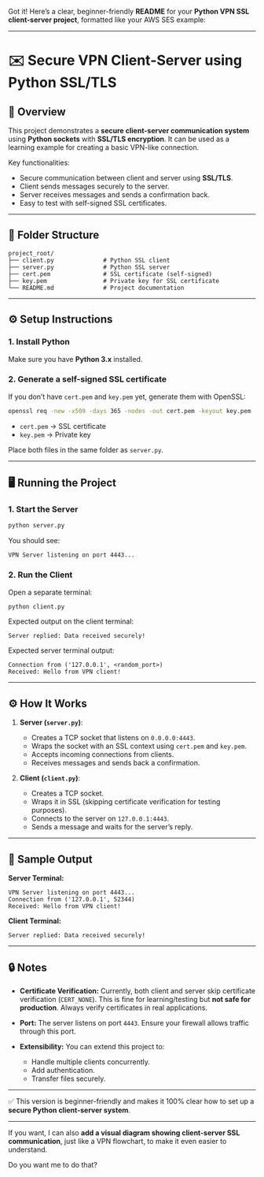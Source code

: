 Got it! Here’s a clear, beginner-friendly **README** for your **Python VPN SSL client-server project**, formatted like your AWS SES example:

---

# ✉️ Secure VPN Client-Server using Python SSL/TLS

## 📌 Overview

This project demonstrates a **secure client-server communication system** using **Python sockets** with **SSL/TLS encryption**. It can be used as a learning example for creating a basic VPN-like connection.

Key functionalities:

* Secure communication between client and server using **SSL/TLS**.
* Client sends messages securely to the server.
* Server receives messages and sends a confirmation back.
* Easy to test with self-signed SSL certificates.

---

## 📁 Folder Structure

```text
project_root/
├── client.py              # Python SSL client
├── server.py              # Python SSL server
├── cert.pem               # SSL certificate (self-signed)
├── key.pem                # Private key for SSL certificate
└── README.md              # Project documentation
```

---

## ⚙️ Setup Instructions

### 1. Install Python

Make sure you have **Python 3.x** installed.

### 2. Generate a self-signed SSL certificate

If you don’t have `cert.pem` and `key.pem` yet, generate them with OpenSSL:

```bash
openssl req -new -x509 -days 365 -nodes -out cert.pem -keyout key.pem
```

* `cert.pem` → SSL certificate
* `key.pem` → Private key

Place both files in the same folder as `server.py`.

---

## 🖥️ Running the Project

### 1. Start the Server

```bash
python server.py
```

You should see:

```
VPN Server listening on port 4443...
```

### 2. Run the Client

Open a separate terminal:

```bash
python client.py
```

Expected output on the client terminal:

```
Server replied: Data received securely!
```

Expected server terminal output:

```
Connection from ('127.0.0.1', <random_port>)
Received: Hello from VPN client!
```

---

## ⚙️ How It Works

1. **Server (`server.py`)**:

   * Creates a TCP socket that listens on `0.0.0.0:4443`.
   * Wraps the socket with an SSL context using `cert.pem` and `key.pem`.
   * Accepts incoming connections from clients.
   * Receives messages and sends back a confirmation.

2. **Client (`client.py`)**:

   * Creates a TCP socket.
   * Wraps it in SSL (skipping certificate verification for testing purposes).
   * Connects to the server on `127.0.0.1:4443`.
   * Sends a message and waits for the server’s reply.

---

## 🧪 Sample Output

**Server Terminal:**

```
VPN Server listening on port 4443...
Connection from ('127.0.0.1', 52344)
Received: Hello from VPN client!
```

**Client Terminal:**

```
Server replied: Data received securely!
```

---

## 🔒 Notes

* **Certificate Verification:** Currently, both client and server skip certificate verification (`CERT_NONE`). This is fine for learning/testing but **not safe for production**. Always verify certificates in real applications.

* **Port:** The server listens on port `4443`. Ensure your firewall allows traffic through this port.

* **Extensibility:**
  You can extend this project to:

  * Handle multiple clients concurrently.
  * Add authentication.
  * Transfer files securely.

---

✅ This version is beginner-friendly and makes it 100% clear how to set up a **secure Python client-server system**.

---

If you want, I can also **add a visual diagram showing client-server SSL communication**, just like a VPN flowchart, to make it even easier to understand.

Do you want me to do that?
